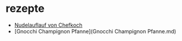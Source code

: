 # rezepte

- [Nudelauflauf von Chefkoch](nudelauflauf01.md)
- [Gnocchi Champignon Pfanne](Gnocchi Champignon Pfanne.md)
